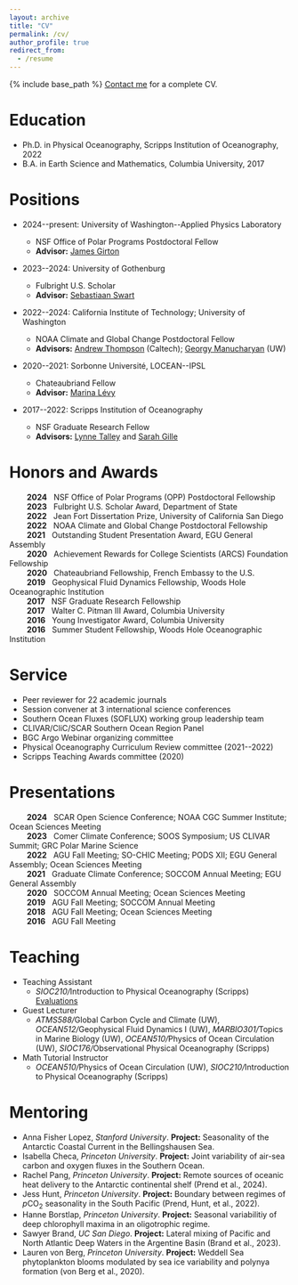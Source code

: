 ```yaml
---
layout: archive
title: "CV"
permalink: /cv/
author_profile: true
redirect_from:
  - /resume
---
```


{% include base_path %}
<u><a href="mailto:cprend@uw.edu">Contact me</a></u> for a complete CV.

Education
======
* Ph.D. in Physical Oceanography, Scripps Institution of Oceanography, 2022
* B.A. in Earth Science and Mathematics, Columbia University, 2017

Positions
======
* 2024--present: University of Washington--Applied Physics Laboratory
  * NSF Office of Polar Programs Postdoctoral Fellow
  * **Advisor:** [James Girton](https://www.apl.washington.edu/people/profile.php?last_name=Girton&first_name=James)

* 2023--2024: University of Gothenburg
  * Fulbright U.S. Scholar
  * **Advisor:** [Sebastiaan Swart](https://sebswart.com/)

* 2022--2024: California Institute of Technology; University of Washington
  * NOAA Climate and Global Change Postdoctoral Fellow
  * **Advisors:** [Andrew Thompson](https://web.gps.caltech.edu/~andrewt/) (Caltech); [Georgy Manucharyan](https://deep.ocean.washington.edu/) (UW)

* 2020--2021: Sorbonne Université, LOCEAN--IPSL
  * Chateaubriand Fellow
  * **Advisor:** [Marina Lévy](https://pagesperso.locean-ipsl.upmc.fr/marina/)

* 2017--2022: Scripps Institution of Oceanography
  * NSF Graduate Research Fellow
  * **Advisors:** [Lynne Talley](https://sam.ucsd.edu/talleyhome.html) and [Sarah Gille](https://pordlabs.ucsd.edu/sgille/)  

Honors and Awards
======
&nbsp;&nbsp;&nbsp;&nbsp;&nbsp;&nbsp;&nbsp;&nbsp;**2024** &nbsp;&nbsp;NSF Office of Polar Programs (OPP) Postdoctoral Fellowship<br>
&nbsp;&nbsp;&nbsp;&nbsp;&nbsp;&nbsp;&nbsp;&nbsp;**2023** &nbsp;&nbsp;Fulbright U.S. Scholar Award, Department of State<br>
&nbsp;&nbsp;&nbsp;&nbsp;&nbsp;&nbsp;&nbsp;&nbsp;**2022** &nbsp;&nbsp;Jean Fort Dissertation Prize, University of California San Diego<br>
&nbsp;&nbsp;&nbsp;&nbsp;&nbsp;&nbsp;&nbsp;&nbsp;**2022** &nbsp;&nbsp;NOAA Climate and Global Change Postdoctoral Fellowship<br>
&nbsp;&nbsp;&nbsp;&nbsp;&nbsp;&nbsp;&nbsp;&nbsp;**2021** &nbsp;&nbsp;Outstanding Student Presentation Award, EGU General Assembly<br>
&nbsp;&nbsp;&nbsp;&nbsp;&nbsp;&nbsp;&nbsp;&nbsp;**2020** &nbsp;&nbsp;Achievement Rewards for College Scientists (ARCS) Foundation Fellowship<br>
&nbsp;&nbsp;&nbsp;&nbsp;&nbsp;&nbsp;&nbsp;&nbsp;**2020** &nbsp;&nbsp;Chateaubriand Fellowship, French Embassy to the U.S.<br>
&nbsp;&nbsp;&nbsp;&nbsp;&nbsp;&nbsp;&nbsp;&nbsp;**2019** &nbsp;&nbsp;Geophysical Fluid Dynamics Fellowship, Woods Hole Oceanographic Institution<br>
&nbsp;&nbsp;&nbsp;&nbsp;&nbsp;&nbsp;&nbsp;&nbsp;**2017** &nbsp;&nbsp;NSF Graduate Research Fellowship<br>
&nbsp;&nbsp;&nbsp;&nbsp;&nbsp;&nbsp;&nbsp;&nbsp;**2017** &nbsp;&nbsp;Walter C. Pitman III Award, Columbia University<br>
&nbsp;&nbsp;&nbsp;&nbsp;&nbsp;&nbsp;&nbsp;&nbsp;**2016** &nbsp;&nbsp;Young Investigator Award, Columbia University<br>
&nbsp;&nbsp;&nbsp;&nbsp;&nbsp;&nbsp;&nbsp;&nbsp;**2016** &nbsp;&nbsp;Summer Student Fellowship, Woods Hole Oceanographic Institution

Service
======
* Peer reviewer for 22 academic journals
* Session convener at 3 international science conferences
* Southern Ocean Fluxes (SOFLUX) working group leadership team
* CLIVAR/CliC/SCAR Southern Ocean Region Panel
* BGC Argo Webinar organizing committee
* Physical Oceanography Curriculum Review committee (2021--2022)
* Scripps Teaching Awards committee (2020)  

Presentations
======
&nbsp;&nbsp;&nbsp;&nbsp;&nbsp;&nbsp;&nbsp;&nbsp;**2024** &nbsp;&nbsp;SCAR Open Science Conference; NOAA CGC Summer Institute; Ocean Sciences Meeting<br>
&nbsp;&nbsp;&nbsp;&nbsp;&nbsp;&nbsp;&nbsp;&nbsp;**2023** &nbsp;&nbsp;Comer Climate Conference; SOOS Symposium; US CLIVAR Summit; GRC Polar Marine Science<br>
&nbsp;&nbsp;&nbsp;&nbsp;&nbsp;&nbsp;&nbsp;&nbsp;**2022** &nbsp;&nbsp;AGU Fall Meeting; SO-CHIC Meeting; PODS XII; EGU General Assembly; Ocean Sciences Meeting<br>
&nbsp;&nbsp;&nbsp;&nbsp;&nbsp;&nbsp;&nbsp;&nbsp;**2021** &nbsp;&nbsp;Graduate Climate Conference; SOCCOM Annual Meeting; EGU General Assembly<br>
&nbsp;&nbsp;&nbsp;&nbsp;&nbsp;&nbsp;&nbsp;&nbsp;**2020** &nbsp;&nbsp;SOCCOM Annual Meeting; Ocean Sciences Meeting<br>
&nbsp;&nbsp;&nbsp;&nbsp;&nbsp;&nbsp;&nbsp;&nbsp;**2019** &nbsp;&nbsp;AGU Fall Meeting; SOCCOM Annual Meeting<br>
&nbsp;&nbsp;&nbsp;&nbsp;&nbsp;&nbsp;&nbsp;&nbsp;**2018** &nbsp;&nbsp;AGU Fall Meeting; Ocean Sciences Meeting<br>
&nbsp;&nbsp;&nbsp;&nbsp;&nbsp;&nbsp;&nbsp;&nbsp;**2016** &nbsp;&nbsp;AGU Fall Meeting<br>

Teaching
======
* Teaching Assistant
  * <em>SIOC210/</em>Introduction to Physical Oceanography (Scripps) [Evaluations](https://cprend.github.io/files/Prend_TA_Evaluations-SIO210_FA20.pdf)
* Guest Lecturer
  * <em>ATMS588/</em>Global Carbon Cycle and Climate (UW), <em>OCEAN512/</em>Geophysical Fluid Dynamics I (UW), <em>MARBIO301/</em>Topics in Marine Biology (UW), <em>OCEAN510/</em>Physics of Ocean Circulation (UW), <em>SIOC176/</em>Observational Physical Oceanography (Scripps)
* Math Tutorial Instructor
  * <em>OCEAN510/</em>Physics of Ocean Circulation (UW), <em>SIOC210/</em>Introduction to Physical Oceanography (Scripps)

Mentoring
======
* Anna Fisher Lopez, <em>Stanford University</em>. **Project:** Seasonality of the Antarctic Coastal Current in the Bellingshausen Sea.
* Isabella Checa, <em>Princeton University</em>. **Project:** Joint variability of air-sea carbon and oxygen fluxes in the Southern Ocean.
* Rachel Pang, <em>Princeton University</em>. **Project:** Remote sources of oceanic heat delivery to the Antarctic continental shelf (Prend et al., 2024).
* Jess Hunt, <em>Princeton University</em>. **Project:** Boundary between regimes of <em>p</em>CO<sub>2</sub> seasonality in the South Pacific (Prend, Hunt, et al., 2022).
* Hanne Borstlap, <em>Princeton University</em>. **Project:** Seasonal variabilitiy of deep chlorophyll maxima in an oligotrophic regime.
* Sawyer Brand, <em>UC San Diego</em>. **Project:** Lateral mixing of Pacific and North Atlantic Deep Waters in the Argentine Basin (Brand et al., 2023).
* Lauren von Berg, <em>Princeton University</em>. **Project:** Weddell Sea phytoplankton blooms modulated by sea ice variability and polynya formation (von Berg et al., 2020).
